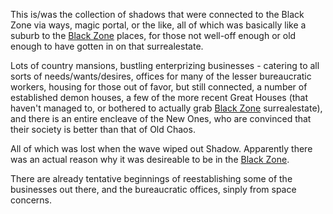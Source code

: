 This is/was the collection of shadows that were connected to the Black Zone via ways, magic portal, or the like, all of which was basically like a suburb to the [Black Zone](BlackZone) places, for those not well-off enough or old enough to have gotten in on that surrealestate.

Lots of country mansions, bustling enterprizing businesses - catering to all sorts of needs/wants/desires, offices for many of the lesser bureaucratic workers, housing for those out of favor, but still connected, a number of established demon houses, a few of the more recent Great Houses (that haven't managed to, or bothered to actually grab [Black Zone](BlackZone) surrealestate), and there is an entire encleave of the New Ones, who are convinced that their society is better than that of Old Chaos.

All of which was lost when the wave wiped out Shadow.  Apparently there was an actual reason why it was desireable to be in the [Black Zone](BlackZone).

There are already tentative beginnings of reestablishing some of the businesses out there, and the bureaucratic offices, sinply from space concerns. 
